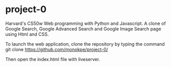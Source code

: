# project-0
Harvard's CS50w Web programming with Python and Javascript.
A clone of Google Search, Google Advanced Search and Google Image Search page using Html and CSS.

To launch the web application, clone the repository by typing the command git clone https://github.com/monokpe/project-0/

Then open the index.html file with liveserver.
